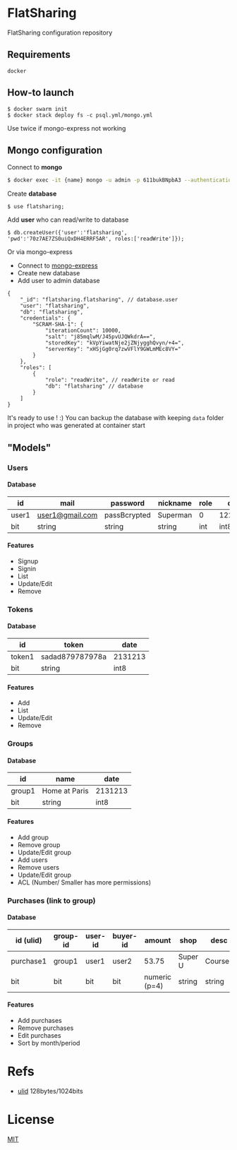 # FlatSharing
FlatSharing configuration repository

## Requirements
`docker`

## How-to launch
```
$ docker swarm init
$ docker stack deploy fs -c psql.yml/mongo.yml
```
Use twice if mongo-express not working

## Mongo configuration

Connect to **mongo**
```bash
$ docker exec -it {name} mongo -u admin -p 611bukBNpbA3 --authenticationDatabase admin
```

Create **database**
```
$ use flatsharing;
```

Add **user** who can read/write to database
```
$ db.createUser({'user':'flatsharing', 'pwd':'70z7AE7ZS0uiQxDH4ERRF5AR', roles:['readWrite']});
```

Or via mongo-express

- Connect to [mongo-express](http://localhost:8081)
- Create new database
- Add user to admin database
```json5
{
    "_id": "flatsharing.flatsharing", // database.user
    "user": "flatsharing",
    "db": "flatsharing",
    "credentials": {
        "SCRAM-SHA-1": {
            "iterationCount": 10000,
            "salt": "j85mqlwM/J45pvUJQWkdrA==",
            "storedKey": "kVpYiwatNje2jZNjygghQvyn/+4=",
            "serverKey": "xHSjGg0rq7zwVFlY9GWLmMEc8VY="
        }
    },
    "roles": [
        {
            "role": "readWrite", // readWrite or read
            "db": "flatsharing" // database
        }
    ]
}
```

It's ready to use ! :)
You can backup the database with keeping `data` folder in project who was generated at container start

## "Models"

### Users

#### Database

|id           | mail            | password     | nickname | role | date      |
| ----------- | --------------- | ------------ | -------- | ---- | --------- |
| user1       | user1@gmail.com | passBcrypted | Superman | 0    | 1223213   |
| bit         | string          | string       | string   | int  | int8      |

#### Features

- Signup
- Signin
- List
- Update/Edit
- Remove

### Tokens

#### Database

|id           | token           | date      |
| ----------- | --------------- | --------- |
| token1      | sadad879787978a | 2131213   |
| bit         | string          | int8      |

#### Features

- Add
- List
- Update/Edit
- Remove

### Groups

#### Database

| id          | name          | date      |
| ----------- | ------------- | --------- |
| group1      | Home at Paris | 2131213   |
| bit         | string        | int8      |

#### Features

- Add group
- Remove group
- Update/Edit group
- Add users
- Remove users
- Update/Edit group
- ACL (Number/ Smaller has more permissions)

### Purchases (link to group)

#### Database

| id (ulid)   | group-id | user-id   | buyer-id | amount        | shop    | desc    | date       |
| ----------- | -------- | --------- | -------- | ------------- | ------- | ------- | ---------- |
| purchase1   | group1   | user1     | user2    | 53.75         | Super U | Courses | 1517149821 |
| bit         | bit      | bit       | bit      | numeric (p=4) | string  | string  | int8       |

#### Features

- Add purchases
- Remove purchases
- Edit purchases
- Sort by month/period

# Refs

- [ulid](https://github.com/oklog/ulid) 128bytes/1024bits

# License
[MIT](LICENSE)
